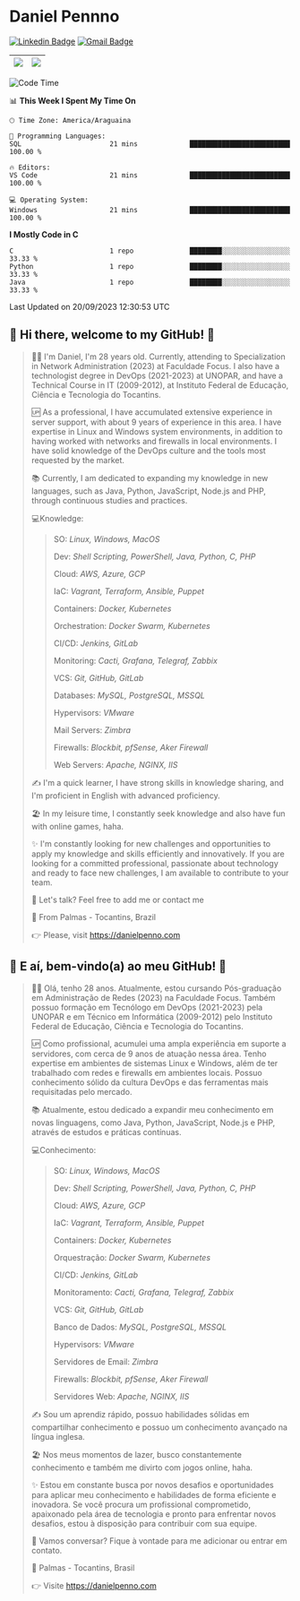 # Daniel Pennno

[![Linkedin Badge](https://img.shields.io/badge/-LinkedIn-blue?style=for-the-badge&logo=Linkedin&logoColor=white&link=https://www.linkedin.com/in/danielpenno/)](https://www.linkedin.com/in/danielpenno/)
[![Gmail Badge](https://img.shields.io/badge/-Gmail-c14438?style=for-the-badge&logo=Gmail&logoColor=white&link=mailto:contato@danielpenno.com)](mailto:contato@danielpenno.com)

| <a href="https://github.com/danielpenno"><img align="center" src="https://github-readme-stats.vercel.app/api?username=danielpenno" /></a> | <a href="https://github.com/danielpenno"><img align="center" src="https://github-readme-stats.vercel.app/api/top-langs/?username=danielpenno&layout=compact" /></a> |
| ------------- | ------------- |

<!--START_SECTION:waka-->
![Code Time](http://img.shields.io/badge/Code%20Time-33%20hrs%2023%20mins-blue)

📊 **This Week I Spent My Time On** 

```text
🕑︎ Time Zone: America/Araguaina

💬 Programming Languages: 
SQL                      21 mins             █████████████████████████   100.00 % 

🔥 Editors: 
VS Code                  21 mins             █████████████████████████   100.00 % 

💻 Operating System: 
Windows                  21 mins             █████████████████████████   100.00 % 
```

**I Mostly Code in C** 

```text
C                        1 repo              ████████░░░░░░░░░░░░░░░░░   33.33 % 
Python                   1 repo              ████████░░░░░░░░░░░░░░░░░   33.33 % 
Java                     1 repo              ████████░░░░░░░░░░░░░░░░░   33.33 % 
```




 Last Updated on 20/09/2023 12:30:53 UTC
<!--END_SECTION:waka-->

## 👋 Hi there, welcome to my GitHub! 🚀

> 🖖🏾 I'm Daniel, I'm 28 years old. Currently, attending to Specialization in Network Administration (2023) at Faculdade Focus. I also have a technologist degree in DevOps (2021-2023) at UNOPAR, and have a Technical Course in IT (2009-2012), at Instituto Federal de Educação, Ciência e Tecnologia do Tocantins.
> 
> 🆙 As a professional, I have accumulated extensive experience in server support, with about 9 years of experience in this area. I have expertise in Linux and Windows system environments, in addition to having worked with networks and firewalls in local environments. I have solid knowledge of the DevOps culture and the tools most requested by the market.
> 
> 📚 Currently, I am dedicated to expanding my knowledge in new languages, such as Java, Python, JavaScript, Node.js and PHP, through continuous studies and practices.
> 
> 💻Knowledge:
> > 
> > SO: *Linux, Windows, MacOS*
> > 
> > Dev: *Shell Scripting, PowerShell, Java, Python, C, PHP*
> > 
> > Cloud: *AWS, Azure, GCP*
> > 
> > IaC: *Vagrant, Terraform, Ansible, Puppet*
> > 
> > Containers: *Docker, Kubernetes*
> > 
> > Orchestration: *Docker Swarm, Kubernetes*
> > 
> > CI/CD: *Jenkins, GitLab*
> > 
> > Monitoring: *Cacti, Grafana, Telegraf, Zabbix*
> > 
> > VCS: *Git, GitHub, GitLab*
> > 
> > Databases: *MySQL, PostgreSQL, MSSQL*
> > 
> > Hypervisors: *VMware*
> > 
> > Mail Servers: *Zimbra*
> > 
> > Firewalls: *Blockbit, pfSense, Aker Firewall*
> > 
> > Web Servers: *Apache, NGINX, IIS*
> 
> ✍️ I'm a quick learner, I have strong skills in knowledge sharing, and I'm proficient in English with advanced proficiency.
> 
> 🏖 In my leisure time, I constantly seek knowledge and also have fun with online games, haha.
>
> ✨ I'm constantly looking for new challenges and opportunities to apply my knowledge and skills efficiently and innovatively. If you are looking for a committed professional, passionate about technology and ready to face new challenges, I am available to contribute to your team.
>
> 📧 Let's talk? Feel free to add me or contact me
> 
> 📌 From Palmas - Tocantins, Brazil
> 
> 👉 Please, visit https://danielpenno.com
> 

## 👋 E aí, bem-vindo(a) ao meu GitHub! 🚀

> 🖖🏾 Olá, tenho 28 anos. Atualmente, estou cursando Pós-graduação em Administração de Redes (2023) na Faculdade Focus. Também possuo formação em Tecnólogo em DevOps (2021-2023) pela UNOPAR e em Técnico em Informática (2009-2012) pelo Instituto Federal de Educação, Ciência e Tecnologia do Tocantins.
> 
> 🆙 Como profissional, acumulei uma ampla experiência em suporte a servidores, com cerca de 9 anos de atuação nessa área. Tenho expertise em ambientes de sistemas Linux e Windows, além de ter trabalhado com redes e firewalls em ambientes locais. Possuo conhecimento sólido da cultura DevOps e das ferramentas mais requisitadas pelo mercado.
> 
> 📚 Atualmente, estou dedicado a expandir meu conhecimento em novas linguagens, como Java, Python, JavaScript, Node.js e PHP, através de estudos e práticas contínuas.
> 
> 💻Conhecimento:
> > 
> > SO: *Linux, Windows, MacOS*
> > 
> > Dev: *Shell Scripting, PowerShell, Java, Python, C, PHP*
> > 
> > Cloud: *AWS, Azure, GCP*
> > 
> > IaC: *Vagrant, Terraform, Ansible, Puppet*
> > 
> > Containers: *Docker, Kubernetes*
> > 
> > Orquestração: *Docker Swarm, Kubernetes*
> > 
> > CI/CD: *Jenkins, GitLab*
> > 
> > Monitoramento: *Cacti, Grafana, Telegraf, Zabbix*
> > 
> > VCS: *Git, GitHub, GitLab*
> > 
> > Banco de Dados: *MySQL, PostgreSQL, MSSQL*
> > 
> > Hypervisors: *VMware*
> > 
> > Servidores de Email: *Zimbra*
> > 
> > Firewalls: *Blockbit, pfSense, Aker Firewall*
> > 
> > Servidores Web: *Apache, NGINX, IIS*
> 
> ✍️ Sou um aprendiz rápido, possuo habilidades sólidas em compartilhar conhecimento e possuo um conhecimento avançado na língua inglesa.
> 
> 🏖 Nos meus momentos de lazer, busco constantemente conhecimento e também me divirto com jogos online, haha.
> 
> ✨ Estou em constante busca por novos desafios e oportunidades para aplicar meu conhecimento e habilidades de forma eficiente e inovadora. Se você procura um profissional comprometido, apaixonado pela área de tecnologia e pronto para enfrentar novos desafios, estou à disposição para contribuir com sua equipe.
> 
> 📧 Vamos conversar? Fique à vontade para me adicionar ou entrar em contato.
> 
> 📌 Palmas - Tocantins, Brasil
> 
> 👉 Visite https://danielpenno.com
